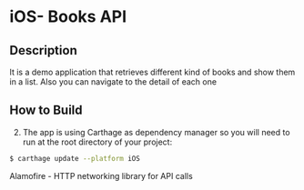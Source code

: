 # iOS- Books API

## Description

It is a demo application that retrieves different kind of books and show them in a list. Also you can navigate to the detail of each one




## How to Build

2. The app is using Carthage as dependency manager so you will need to run at the root directory of your project:
```sh
$ carthage update --platform iOS
```
Alamofire - HTTP networking library for API calls

